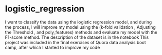 # logistic_regression


I want to classify the data using the logistic regression model, and during the process, I will improve my model using the (k-fold validation , Adjusting the Threshold , and poly_features) methods and evaluate my model with the F1-score method.
The description of the dataset is in the notebook
This project was included in the final exercises of Quora data analysis boot camp, after which I started to improve my code

